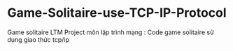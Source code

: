 # Game-Solitaire-use-TCP-IP-Protocol
Game solitaire LTM 
Project môn lập trình mạng :
Code game solitaire sử dụng giao thức tcp/ip

